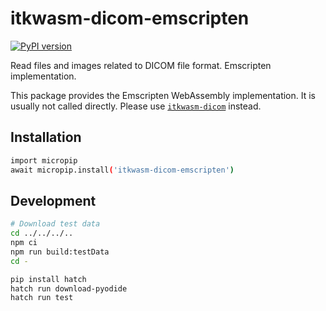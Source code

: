 # itkwasm-dicom-emscripten

[![PyPI version](https://badge.fury.io/py/itkwasm-dicom-emscripten.svg)](https://badge.fury.io/py/itkwasm-dicom-emscripten)

Read files and images related to DICOM file format. Emscripten implementation.

This package provides the Emscripten WebAssembly implementation. It is usually not called directly. Please use [`itkwasm-dicom`](https://pypi.org/project/itkwasm-dicom/) instead.


## Installation

```sh
import micropip
await micropip.install('itkwasm-dicom-emscripten')
```

## Development

```sh
# Download test data
cd ../../../..
npm ci
npm run build:testData
cd -

pip install hatch
hatch run download-pyodide
hatch run test
```
